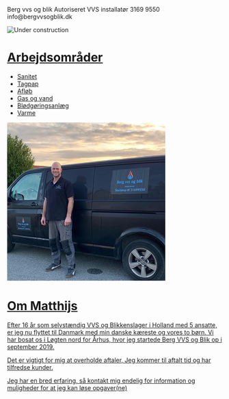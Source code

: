 <div id="businesscard">
Berg vvs og blik
Autoriseret VVS installatør
3169 9550
info@bergvvsogblik.dk
</div>

![Under construction](https://www.alliant.edu/wp-content/uploads/2016/09/Website-Under-Construction.jpg)

<div id="logo">
<a href="400dpiLogo.jpg" />
</div>


# Arbejdsområder

* Sanitet
* Tagpap
* Afløb
* Gas og vand
* Blødgøringsanlæg
* Varme


![BERG VVS](image.png)

# Om Matthijs

Efter 16 år som selvstændig VVS og Blikkenslager i Holland med 5 ansatte, er jeg nu flyttet til Danmark med min danske kæreste og vores to børn.  Vi har bosat os i Løgten nord for Århus, hvor jeg startede Berg VVS og Blik op i september 2019.

Det er vigtigt for mig at overholde aftaler, Jeg kommer til aftalt tid og har tilfredse kunder.

Jeg har en bred erfaring, så kontakt mig endelig for information og muligheder for at jeg kan løse opgaver(ne)

